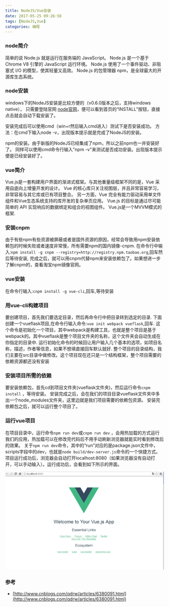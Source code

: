 ```yaml
---
title: NodeJS/Vue安装
date: 2017-05-25 09:26:58
tags: [NodeJS,Vue]
categories: 编程
---
```

### node简介
简单的说 Node.js 就是运行在服务端的 JavaScript。
Node.js 是一个基于 Chrome V8 引擎的 JavaScript 运行环境。 
Node.js 使用了一个事件驱动、非阻塞式 I/O 的模型，使其轻量又高效。 
Node.js 的包管理器 npm，是全球最大的开源库生态系统。

### node安装
windows下的NodeJS安装是比较方便的（v0.6.0版本之后，支持windows native），
只需要登陆官网 [node官网](http://nodejs.org/)，便可以看到首页的“INSTALL”按钮，直接点击就会自动下载安装了。

安装完成后可以使用cmd（win+r然后输入cmd进入）测试下是否安装成功。
方法：在cmd下输入node -v，出现版本提示就是完成了NodeJS的安装。

npm的安装。由于新版的NodeJS已经集成了npm，所以之前npm也一并安装好了。
同样可以使用cmd命令行输入"npm -v"来测试是否成功安装。出现版本提示便是已经安装好了。

### vue简介
Vue.js是一套构建用户界面的渐进式框架。与其他重量级框架不同的是，Vue 采用自底向上增量开发的设计。
Vue 的核心库只关注视图层，并且非常容易学习，非常容易与其它库或已有项目整合。
另一方面，Vue 完全有能力驱动采用单文件组件和Vue生态系统支持的库开发的复杂单页应用。
Vue.js 的目标是通过尽可能简单的 API 实现响应的数据绑定和组合的视图组件。
Vue.js是一个MVVM模式的框架.

### 安装cnpm
由于有些npm有些资源被屏蔽或者是国外资源的原因，经常会导致用npm安装依赖包的时候失败或者速度非常慢，所有需要npm的国内镜像-cnpm.
在命令行中输入:`npm install -g cnpm --registry=http://registry.npm.taobao.org`,回车然后等待安装,
完成之后，就可以用cnpm代替npm来安装依赖包了。如果想进一步了解cnpm的，查看淘宝npm镜像官网。

### vue安装
在命令行输入:`cnpm install -g vue-cli`,回车,等待安装

### 用vue-cli构建项目
要创建项目，首先我们要选定目录，然后再命令行中把目录转到选定的目录.
下面创建一个vueflask项目,在命令行输入命令:`vue init webpack vueflask`,回车.
这个命令是初始化一个项目，其中webpack是构建工具，也就是整个项目是基于webpack的。其中vueflask是整个项目文件夹的名称，这个文件夹会自动生成在你指定的目录中.
运行初始化命令的时候回让用户输入几个基本的选项，如项目名称，描述，作者等信息，如果不想填直接回车默认就好.
整个项目的目录结构，我们主要在src目录中做修改。这个项目现在还只是一个结构框架，整个项目需要的依赖资源都还没有安装

### 安装项目所需的依赖
要安装依赖包，首先cd到项目文件夹(vueflask文件夹)，然后运行命令`cnpm install` ，等待安装。
安装完成之后，会在我们的项目目录vueflask文件夹中多出一个node_modules文件夹，这里边就是我们项目需要的依赖包资源。
安装完依赖包之后，就可以运行整个项目了。

### 运行vue项目
在项目目录中，运行命令`npm run dev`或`cnpm run dev` ，会用热加载的方式运行我们的应用，热加载可以在修改完代码后不用手动刷新浏览器就能实时看到修改后的效果。
关于`npm run dev`命令，其中的“run”对应的是package.json文件中，scripts字段中的dev，也就是`node build/dev-server.js`命令的一个快捷方式。
 项目运行成功后，浏览器会自动打开localhost:8080（如果浏览器没有自动打开，可以手动输入）。运行成功后，会看到如下所示的界面。
 
 ![](node-vue-setup-2017-05-25/1.png)

 ### 参考
 * [http://www.cnblogs.com/qdrw/articles/6380091.html](http://www.cnblogs.com/qdrw/articles/6380091.html)